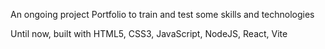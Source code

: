 An ongoing project Portfolio to train and test some skills and technologies

Until now, built with HTML5, CSS3, JavaScript, NodeJS, React, Vite

